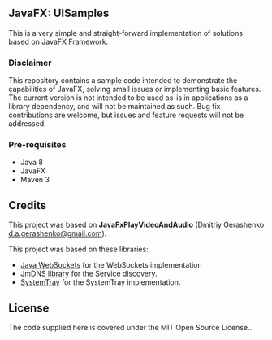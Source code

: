 ## JavaFX: UISamples
This is a very simple and straight-forward implementation of solutions based on JavaFX Framework.

### Disclaimer

This repository contains a sample code intended to demonstrate the capabilities of JavaFX, solving small issues or implementing basic features. The current version is not intended to be used as-is in applications as a library dependency, and will not be maintained as such. Bug fix contributions are welcome, but issues and feature requests will not be addressed.

### Pre-requisites

- Java 8
- JavaFX
- Maven 3

## Credits

This project was based on **JavaFxPlayVideoAndAudio** (Dmitriy Gerashenko <d.a.gerashenko@gmail.com>).

This project was based on these libraries:

- [Java WebSockets][1] for the WebSockets implementation
- [JmDNS library][2] for the Service discovery.
- [SystemTray][3] for the SystemTray implementation.

## License

The code supplied here is covered under the MIT Open Source License..

 [1]: https://github.com/TooTallNate/Java-WebSocket
 [2]: https://github.com/jmdns/jmdns
 [3]: https://git.dorkbox.com/dorkbox/SystemTray